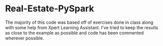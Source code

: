 # Real-Estate-PySpark

The majority of this code was based off of exercises done in class along with some help from Xpert Learning Assistant. I've tried to keep the results as close to the example as possible and code has been commented wherever possible.
